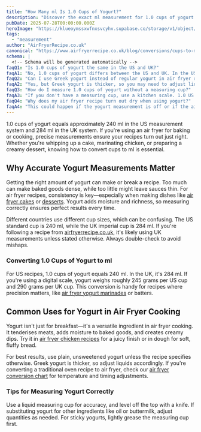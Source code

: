 ```yaml
---
title: "How Many ml Is 1.0 Cups of Yogurt?"
description: "Discover the exact ml measurement for 1.0 cups of yogurt and simplify your cooking conversions with this easy guide."
pubDate: 2025-07-28T00:00:00.000Z
heroImage: "https://klueoymssxwfnxsvcyhv.supabase.co/storage/v1/object/public/Shmucket/how-many-ml-is-1-cup-of-yogurt.webp"
tags:
  - "measurement"
author: "AirFryerRecipe.co.uk"
canonical: "https://www.airfryerrecipe.co.uk/blog/conversions/cups-to-ml/how-many-ml-is-1-cup-of-yogurt"
schema: |
  <!-- Schema will be generated automatically -->
faqQ1: "Is 1.0 cups of yogurt the same in the US and UK?"
faqA1: "No, 1.0 cups of yogurt differs between the US and UK. In the US, 1.0 cups equals 240 ml, while in the UK, it's 284 ml. Always check which measurement system your recipe uses to avoid errors."
faqQ2: "Can I use Greek yogurt instead of regular yogurt in air fryer recipes?"
faqA2: "Yes, but Greek yogurt is thicker, so you may need to adjust liquids in the recipe. For every 1.0 cup of regular yogurt, use about ¾ cup Greek yogurt mixed with ¼ cup water or milk to match the consistency."
faqQ3: "How do I measure 1.0 cups of yogurt without a measuring cup?"
faqA3: "If you don't have a measuring cup, use a kitchen scale. 1.0 US cup of yogurt weighs around 245 grams, and 1.0 UK cup is about 290 grams. Alternatively, a standard mug holds roughly 250–300 ml, but this is less precise."
faqQ4: "Why does my air fryer recipe turn out dry when using yogurt?"
faqA4: "This could happen if the yogurt measurement is off or if the air fryer temperature is too high. Double-check your conversions and reduce cooking time slightly. Yogurt helps retain moisture, so ensure you're using the correct amount."
---
```

<p>1.0 cups of yogurt equals approximately 240 ml in the US measurement system and 284 ml in the UK system. If you're using an air fryer for baking or cooking, precise measurements ensure your recipes turn out just right. Whether you're whipping up a cake, marinating chicken, or preparing a creamy dessert, knowing how to convert cups to ml is essential.</p>  

<h2>Why Accurate Yogurt Measurements Matter</h2>  
<p>Getting the right amount of yogurt can make or break a recipe. Too much can make baked goods dense, while too little might leave sauces thin. For air fryer recipes, consistency is key—especially when making dishes like <a href=https://www.airfryerrecipe.co.uk/recipe-category/cakes>air fryer cakes</a> or <a href=https://www.airfryerrecipe.co.uk/recipe-category/dessert>desserts</a>. Yogurt adds moisture and richness, so measuring correctly ensures perfect results every time.</p>  

<p>Different countries use different cup sizes, which can be confusing. The US standard cup is 240 ml, while the UK imperial cup is 284 ml. If you're following a recipe from <a href=https://www.airfryerrecipe.co.uk>airfryerrecipe.co.uk</a>, it's likely using UK measurements unless stated otherwise. Always double-check to avoid mishaps.</p>  

<h3>Converting 1.0 Cups of Yogurt to ml</h3>  
<p>For US recipes, 1.0 cups of yogurt equals 240 ml. In the UK, it's 284 ml. If you're using a digital scale, yogurt weighs roughly 245 grams per US cup and 290 grams per UK cup. This conversion is handy for recipes where precision matters, like <a href=https://www.airfryerrecipe.co.uk/recipes>air fryer yogurt marinades</a> or batters.</p>  

<h2>Common Uses for Yogurt in Air Fryer Cooking</h2>  
<p>Yogurt isn't just for breakfast—it's a versatile ingredient in air fryer cooking. It tenderises meats, adds moisture to baked goods, and creates creamy dips. Try it in <a href=https://www.airfryerrecipe.co.uk/recipe-category/chicken>air fryer chicken recipes</a> for a juicy finish or in dough for soft, fluffy bread.</p>  

<p>For best results, use plain, unsweetened yogurt unless the recipe specifies otherwise. Greek yogurt is thicker, so adjust liquids accordingly. If you're converting a traditional oven recipe to air fryer, check our <a href=https://www.airfryerrecipe.co.uk/air-fryer-conversion-chart>air fryer conversion chart</a> for temperature and timing adjustments.</p>  

<h3>Tips for Measuring Yogurt Correctly</h3>  
<p>Use a liquid measuring cup for accuracy, and level off the top with a knife. If substituting yogurt for other ingredients like oil or buttermilk, adjust quantities as needed. For sticky yogurts, lightly grease the measuring cup first.</p>
